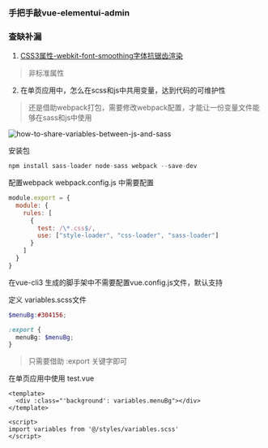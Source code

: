 ### 手把手敲vue-elementui-admin


### 查缺补漏

1. [CSS3属性-webkit-font-smoothing字体抗锯齿渲染](https://www.cnblogs.com/moqiutao/archive/2016/03/18/5291881.html)

> 非标准属性

2. 在单页应用中，怎么在scss和js中共用变量，达到代码的可维护性
> 还是借助webpack打包，需要修改webpack配置，才能让一份变量文件能够在sass和js中使用

![how-to-share-variables-between-js-and-sass](https://www.bluematador.com/blog/how-to-share-variables-between-js-and-sass)

安装包
```js
npm install sass-loader node-sass webpack --save-dev
```

配置webpack
webpack.config.js 中需要配置
```js
module.export = {
  module: {
    rules: [
      {
        test: /\*.css$/,
        use: ["style-loader", "css-loader", "sass-loader"]
      }
    ]
  }
}
```

在vue-cli3 生成的脚手架中不需要配置vue.config.js文件，默认支持

定义 variables.scss文件

```scss
$menuBg:#304156;

:export {
  menuBg: $menuBg;
}
```
> 只需要借助 :export 关键字即可

在单页应用中使用
test.vue
```
<template>
  <div :class="'background': variables.menuBg"></div>
</template>

<script>
import variables from '@/styles/variables.scss'
</script>
```